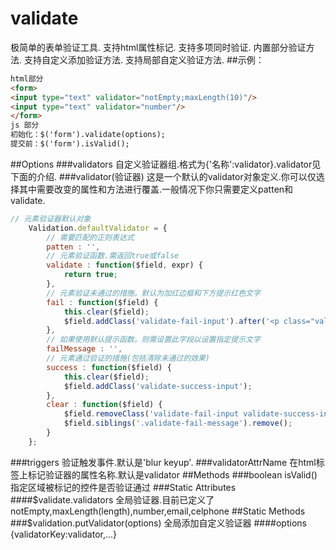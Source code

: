 # validate
极简单的表单验证工具.
支持html属性标记.
支持多项同时验证.
内置部分验证方法.
支持自定义添加验证方法.
支持局部自定义验证方法.
##示例：
```html
html部分
<form>
<input type="text" validator="notEmpty;maxLength(10)"/>
<input type="text" validator="number"/>
</form>
js 部分
初始化：$('form').validate(options);
提交前：$('form').isValid();
```
##Options
###validators
自定义验证器组.格式为{'名称':validator}.validator见下面的介绍.
###validator(验证器)
这是一个默认的validator对象定义.你可以仅选择其中需要改变的属性和方法进行覆盖.一般情况下你只需要定义patten和validate.
```javascript
// 元素验证器默认对象
	Validation.defaultValidator = {
		// 需要匹配的正则表达式
		patten : '',
		// 元素验证函数.需返回true或false
		validate : function($field, expr) {
			return true;
		},
		// 元素验证未通过的措施。默认为加红边框和下方提示红色文字
		fail : function($field) {
			this.clear($field);
			$field.addClass('validate-fail-input').after('<p class="validate-fail-message">' + this.failMessage + '</p>');
		},
		// 如果使用默认提示函数。则需设置此字段以设置指定提示文字
		failMessage : '',
		// 元素通过验证的措施(包括清除未通过的效果)
		success : function($field) {
			this.clear($field);
			$field.addClass('validate-success-input');
		},
		clear : function($field) {
			$field.removeClass('validate-fail-input validate-success-input');
			$field.siblings('.validate-fail-message').remove();
		}
	};
```
###triggers
验证触发事件.默认是'blur keyup'.
###validatorAttrName
在html标签上标记验证器的属性名称.默认是validator
##Methods
###boolean isValid()
指定区域被标记的控件是否验证通过
###Static Attributes
####$validate.validators
全局验证器.目前已定义了notEmpty,maxLength(length),number,email,celphone
##Static Methods
###$validation.putValidator(options)
全局添加自定义验证器
####options
{validatorKey:validator,...}




